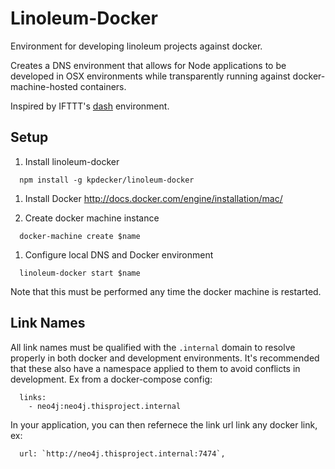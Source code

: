 # Linoleum-Docker

Environment for developing linoleum projects against docker.

Creates a DNS environment that allows for Node applications to be developed in OSX environments while transparently running against docker-machine-hosted containers. 

Inspired by IFTTT's [dash](https://github.com/IFTTT/dash) environment.

## Setup

1. Install linoleum-docker

  ```
    npm install -g kpdecker/linoleum-docker
  ```

1. Install Docker
  http://docs.docker.com/engine/installation/mac/

1. Create docker machine instance

  ```
    docker-machine create $name
  ```

1. Configure local DNS and Docker environment

  ```
    linoleum-docker start $name
  ```

  Note that this must be performed any time the docker machine is restarted.

## Link Names

All link names must be qualified with the `.internal` domain to resolve properly in both docker and development environments. It's recommended that these also have a namespace applied to them to avoid conflicts in development. Ex from a docker-compose config:

```
  links:
    - neo4j:neo4j.thisproject.internal
```

In your application, you can then refernece the link url link any docker link, ex:

```
  url: `http://neo4j.thisproject.internal:7474`,
```
